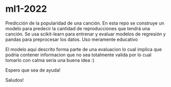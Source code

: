 # ml1-2022
Predicción de la popularidad de una canción. En esta repo se construye un modelo para predecir la cantidad de reproducciones que tendrá una canción. Se usa scikit-learn para entrenar y evaluar modelos de regresión y pandas para preprocesar los datos. Uso meramente educativo

El modelo aqui descrito forma parte de una evaluacion lo cual implica que podria contener informacion que no sea totalmente valida por lo cual tomarlo con calma seria una buena idea :)

Espero que sea de ayuda!

Saludos!
